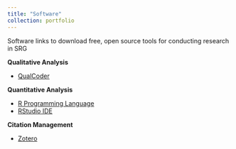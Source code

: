 ```yaml
---
title: "Software"
collection: portfolio
---
```

Software links to download free, open source tools for conducting research in SRG

**Qualitative Analysis**

* [QualCoder](https://github.com/ccbogel/QualCoder/wiki)

**Quantitative Analysis**

* [R Programming Language](https://cran.rstudio.com/)
* [RStudio IDE](https://posit.co/products/open-source/rstudio/)

**Citation Management**
* [Zotero](https://www.zotero.org/download/)
